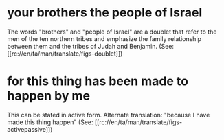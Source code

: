 # your brothers the people of Israel

The words "brothers" and "people of Israel" are a doublet that refer to the men of the ten northern tribes and emphasize the family relationship between them and the tribes of Judah and Benjamin. (See: [[rc://en/ta/man/translate/figs-doublet]])

# for this thing has been made to happen by me

This can be stated in active form. Alternate translation: "because I have made this thing happen" (See: [[rc://en/ta/man/translate/figs-activepassive]])


